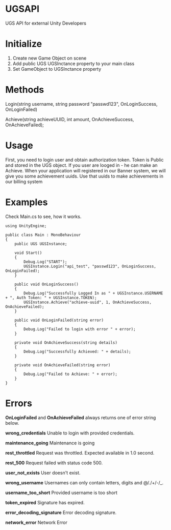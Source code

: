 # UGSAPI

UGS API for external Unity Developers

# Initialize

1. Create new Game Object on scene
2. Add public UGS UGSInctance property to your main class
3. Set GameObject to UGSInctance property

# Methods

Login(string username, string password "passwd123", OnLoginSuccess, OnLoginFailed)

Achieve(string achieveUUID, int amount, OnAchieveSuccess, OnAchieveFailed);

# Usage

First, you need to login user and obtain authorization token. Token is Public and stored in the UGS object.
If you user are looged in - he can make an Achieve.
When your application will registered in our Banner system, we will give you some achievement uuids.
Use that uuids to make achievements in our billing system

# Examples

Check Main.cs to see, how it works.

```
using UnityEngine;

public class Main : MonoBehaviour
{
    public UGS UGSInstance;

    void Start()
    {
        Debug.Log("START");
        UGSInstance.Login("api_test", "passwd123", OnLoginSuccess, OnLoginFailed);
    }

    public void OnLoginSuccess()
    {
        Debug.Log("Successfully Logged In as " + UGSInstance.USERNAME + ", Auth Token: " + UGSInstance.TOKEN);
        UGSInstance.Achieve("achieve-uuid", 1, OnAchieveSuccess, OnAchieveFailed);
    }

    public void OnLoginFailed(string error)
    {
        Debug.Log("Failed to login with error " + error);
    }

    private void OnAchieveSuccess(string details)
    {
        Debug.Log("Successfully Achieved: " + details);
    }

    private void OnAchieveFailed(string error)
    {
        Debug.Log("Failed to Achieve: " + error);
    }
}
```

# Errors

**OnLoginFailed** and **OnAchieveFailed** always returns one of error string below.

**wrong_credentials**
Unable to login with provided credentials.

**maintenance_going**
Maintenance is going

**rest_throttled**
Request was throttled. Expected available in 1.0 second.

**rest_500**
Request failed with status code 500.

**user_not_exists**
User doesn't exist.

**wrong_username**
Usernames can only contain letters, digits and @/./+/-/_.

**username_too_short**
Provided username is too short

**token_expired**
Signature has expired.

**error_decoding_signature**
Error decoding signature.

**network_error**
Network Error


